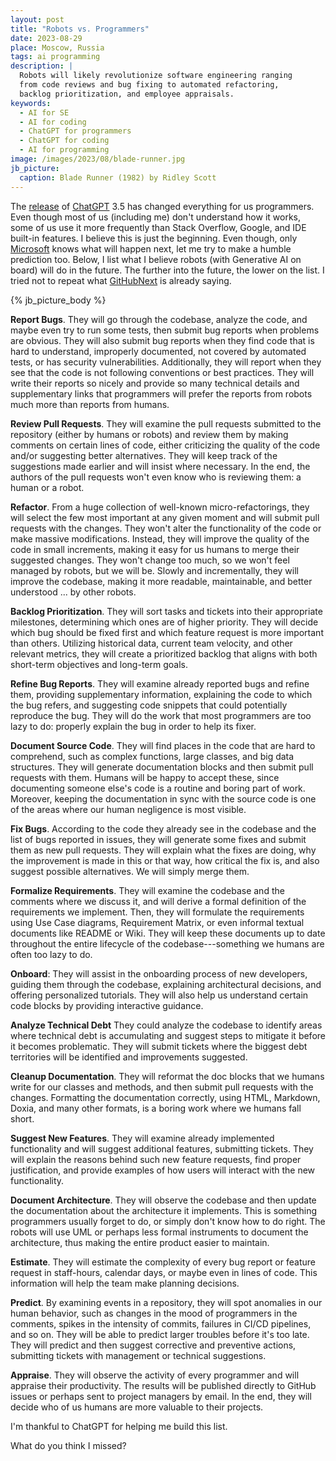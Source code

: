 ```yaml
---
layout: post
title: "Robots vs. Programmers"
date: 2023-08-29
place: Moscow, Russia
tags: ai programming
description: |
  Robots will likely revolutionize software engineering ranging 
  from code reviews and bug fixing to automated refactoring, 
  backlog prioritization, and employee appraisals.
keywords:
  - AI for SE
  - AI for coding
  - ChatGPT for programmers
  - ChatGPT for coding
  - AI for programming
image: /images/2023/08/blade-runner.jpg
jb_picture:
  caption: Blade Runner (1982) by Ridley Scott
---
```


The [release](https://venturebeat.com/ai/openai-debuts-chatgpt-and-gpt-3-5-series-as-gpt-4-rumors-fly/) 
of [ChatGPT](https://chat.openai.com/) 3.5 has changed everything for us programmers. 
Even though most of us (including me) don't understand how it works, 
some of us use it more frequently than Stack Overflow, Google, and IDE built-in features. 
I believe this is just the beginning. Even though, only [Microsoft](https://www.githubnext.com) 
knows what will happen next, let me try to make a humble prediction too. 
Below, I list what I believe robots (with Generative AI on board) will do in the future.
The further into the future, the lower on the list.
I tried not to repeat what [GitHubNext](https://www.githubnext.com) is already saying. 

<!--more-->

{% jb_picture_body %}

**Report Bugs**. They will go through the codebase, analyze the code, and maybe
  even try to run some tests, then submit bug reports when problems are
  obvious. They will also submit bug reports when they find code that is hard
  to understand, improperly documented, not covered by automated tests, or has security vulnerabilities.
  Additionally, they will report when they see that the code is not following
  conventions or best practices. They will write their reports so nicely and
  provide so many technical details and supplementary links that programmers
  will prefer the reports from robots much more than reports from humans.

**Review Pull Requests**. They will examine the pull requests submitted to the
  repository (either by humans or robots) and review them by making comments on
  certain lines of code, either criticizing the quality of the code and/or
  suggesting better alternatives. They will keep track of the suggestions made
  earlier and will insist where necessary. In the end, the authors of the pull
  requests won't even know who is reviewing them: a human or a robot.

**Refactor**. From a huge collection of well-known micro-refactorings, they will
  select the few most important at any given moment and will submit pull
  requests with the changes. They won't alter the functionality of the code or
  make massive modifications. Instead, they will improve the quality of the
  code in small increments, making it easy for us humans to merge their
  suggested changes. They won't change too much, so we won't feel managed by
  robots, but we will be. Slowly and incrementally, they will improve the
  codebase, making it more readable, maintainable, and better understood ...
  by other robots.

**Backlog Prioritization**. They will sort tasks and tickets into their
  appropriate milestones, determining which ones are of higher priority. They
  will decide which bug should be fixed first and which feature request is more
  important than others. Utilizing historical data, current team velocity, and
  other relevant metrics, they will create a prioritized backlog that aligns
  with both short-term objectives and long-term goals.

**Refine Bug Reports**. They will examine already reported bugs and refine them,
  providing supplementary information, explaining the code to which the bug
  refers, and suggesting code snippets that could potentially reproduce the
  bug. They will do the work that most programmers are too lazy to do: properly
  explain the bug in order to help its fixer.

**Document Source Code**. They will find places in the code that are hard to
  comprehend, such as complex functions, large classes, and big data
  structures. They will generate documentation blocks and then submit pull
  requests with them. Humans will be happy to accept these, since documenting
  someone else's code is a routine and boring part of work. Moreover, keeping
  the documentation in sync with the source code is one of the areas where our
  human negligence is most visible.

**Fix Bugs**. According to the code they already see in the codebase and the
  list of bugs reported in issues, they will generate some fixes and submit
  them as new pull requests. They will explain what the fixes are doing, why
  the improvement is made in this or that way, how critical the fix is, and
  also suggest possible alternatives. We will simply merge them.

**Formalize Requirements**. They will examine the codebase and the comments
  where we discuss it, and will derive a formal definition of the requirements
  we implement. Then, they will formulate the requirements using Use Case
  diagrams, Requirement Matrix, or even informal textual documents like README
  or Wiki. They will keep these documents up to date throughout the entire
  lifecycle of the codebase---something we humans are often too lazy to do.

**Onboard**: 
  They will assist in the onboarding process of new developers, 
  guiding them through the codebase, explaining architectural decisions, 
  and offering personalized tutorials. They will also help us understand
  certain code blocks by providing interactive guidance.

**Analyze Technical Debt**
  They could analyze the codebase to identify areas where technical debt is 
  accumulating and suggest steps to mitigate it before it becomes problematic.
  They will submit tickets where the biggest debt territories will be
  identified and improvements suggested.

**Cleanup Documentation**.
  They will reformat the doc blocks that we humans write for our classes
  and methods, and then submit pull requests with the changes. 
  Formatting the documentation correctly, using HTML, Markdown, Doxia,
  and many other formats, is a boring work where we humans fall short.

**Suggest New Features**. They will examine already implemented functionality
  and will suggest additional features, submitting tickets. They will explain
  the reasons behind such new feature requests, find proper justification, and
  provide examples of how users will interact with the new functionality.

**Document Architecture**. They will observe the codebase and then update the
  documentation about the architecture it implements. This is something
  programmers usually forget to do, or simply don't know how to do right. The
  robots will use UML or perhaps less formal instruments to document the
  architecture, thus making the entire product easier to maintain.

**Estimate**. They will estimate the complexity of every bug report or feature
  request in staff-hours, calendar days, or maybe even in lines of code. This
  information will help the team make planning decisions.

**Predict**. By examining events in a repository, they will spot anomalies in
  our human behavior, such as changes in the mood of programmers in the
  comments, spikes in the intensity of commits, failures in CI/CD pipelines,
  and so on. They will be able to predict larger troubles before it's too late.
  They will predict and then suggest corrective and preventive actions,
  submitting tickets with management or technical suggestions.

**Appraise**. They will observe the activity of every programmer and will
  appraise their productivity. The results will be published directly to GitHub
  issues or perhaps sent to project managers by email. In the end,
  they will decide who of us humans are more valuable to their projects.

I'm thankful to ChatGPT for helping me build this list.

What do you think I missed?

